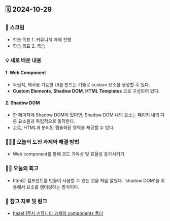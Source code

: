 ## 🗓️ 2024-10-29

### 🐌 스크럼

- 학습 목표 1. 커뮤니티 과제 진행
- 학습 목표 2. 복습

### 💡 새로 배운 내용

#### 1. Web Component

- 독립적, 재사용 가능한 UI를 만드는 기술로 custom 요소를 생성할 수 있다.
- **Custom Elements**, **Shadow DOM**, **HTML Templates** 으로 구성되어 있다.

#### 2. Shadow DOM

- 한 페이지에 Shadow DOM이 있다면, Shadow DOM 내의 요소는 페이지 내의 다른 요소들과 독립적으로 동작한다.
- 고로, HTML과 분리된 캡슐화된 영역을 제공할 수 있다.

### 👩🏻‍💻 오늘의 도전 과제와 해결 방법

- Web component를 통해 코드 가독성 및 효율성 증가시키기

### 👏🏻 오늘의 회고

- html로 컴포넌트를 만들어 사용할 수 있는 것을 처음 알았다. 'shadow DOM'을 이용해서 요소를 렌더링하는 방식이다.

### 🔗 참고 자료 및 링크

- [hazel 1주차 커뮤니티 과제의 components 폴더](https://github.com/100-hours-a-week/2-hazel-park-community-fe/tree/dev/components)

